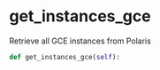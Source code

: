 # get\_instances\_gce

Retrieve all GCE instances from Polaris

```python
def get_instances_gce(self):
```

